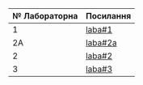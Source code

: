 |№ Лабораторна|Посилання|
|---|---|
|1|[laba#1]( https://github.com/YaroslavNazarko/newlab/blob/main/README.md)|
|2A|[laba#2a](https://github.com/YaroslavNazarko/NazarkoLab/tree/master/lab2a)|
|2|[laba#2](https://github.com/YaroslavNazarko/NazarkoLab/tree/master/lab2)|
|3|[laba#3](https://github.com/YaroslavNazarko/NazarkoLab/tree/master/lab3)|
